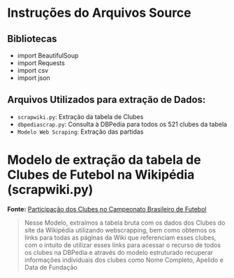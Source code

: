 # Instruções do Arquivos Source

## Bibliotecas
* import BeautifulSoup
* import Requests
* import csv
* import json


## Arquivos Utilizados para extração de Dados:
* `scrapwiki.py`: Extração da tabela de Clubes
* `dbpediascrap.py`:  Consulta à DBPedia para todos os 521 clubes da tabela
* `Modelo Web Scraping`: Extração das partidas


# Modelo de extração da tabela de Clubes de Futebol na Wikipédia (scrapwiki.py)

**Fonte:** [Participação dos Clubes no Campeonato Brasileiro de Futebol](https://pt.wikipedia.org/wiki/Participa%C3%A7%C3%B5es_dos_clubes_no_Campeonato_Brasileiro_de_Futebol)

> Nesse Modelo, extraímos a tabela bruta com os dados dos Clubes do site da Wikipédia utilizando webscrapping, bem como obtemos os links para todas as páginas da Wiki que referenciam esses clubes, com o intuito de utilizar esses links para acessar o recurso de todos os clubes na DBPedia e através do modelo estruturado recuperar informações individuais dos clubes como Nome Completo, Apelido e Data de Fundação


